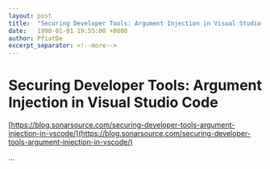 ```yaml
---
layout: post
title:  "Securing Developer Tools: Argument Injection in Visual Studio Code"
date:   1990-01-01 19:55:00 +0000
author: PfiatDe
excerpt_separator: <!--more-->
---
```


# Securing Developer Tools: Argument Injection in Visual Studio Code

[https://blog.sonarsource.com/securing-developer-tools-argument-injection-in-vscode/](https://blog.sonarsource.com/securing-developer-tools-argument-injection-in-vscode/)

...
<!--more-->
